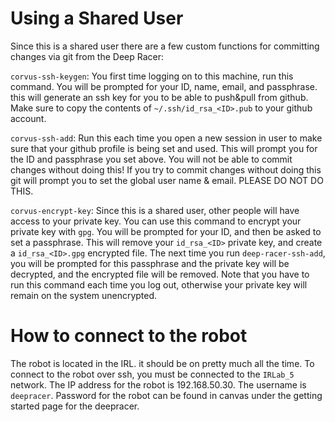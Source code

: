 # Using a Shared User
Since this is a shared user there are a few custom functions for committing changes via git from the Deep Racer:

`corvus-ssh-keygen`: You first time logging on to this machine, run this command. You will be prompted for your ID, name, email, and passphrase. this will generate an ssh key for you to be able to push&pull from github. Make sure to copy the contents of `~/.ssh/id_rsa_<ID>.pub` to your github account.
 
`corvus-ssh-add`: Run this each time you open a new session in user to make sure that your github profile is being set and used. This will prompt you for the ID and passphrase you set above. You will not be able to commit changes without doing this! If you try to commit changes without doing this git will prompt you to set the global user name & email. PLEASE DO NOT DO THIS.
 
`corvus-encrypt-key`: Since this is a shared user, other people will have access to your private key. You can use this command to encrypt your private key with `gpg`. You will be prompted for your ID, and then be asked to set a passphrase. This will remove your `id_rsa_<ID>` private key, and create a `id_rsa_<ID>.gpg` encrypted file. The next time you run `deep-racer-ssh-add`, you will be prompted for this passphrase and the private key will be decrypted, and the encrypted file will be removed. Note that you have to run this command each time you log out, otherwise your private key will remain on the system unencrypted.
 
# How to connect to the robot
The robot is located in the IRL. it should be on pretty much all the time. To connect to the robot over ssh, you must be connected to the `IRLab_5` network. The IP address for the robot is 192.168.50.30. The username is `deepracer`. Password for the robot can be found in canvas under the getting started page for the deepracer.
